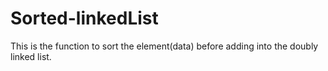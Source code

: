 # Sorted-linkedList
This is the function to sort the element(data) before adding into the doubly linked list.
